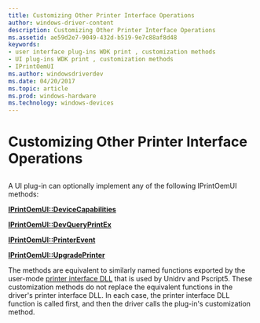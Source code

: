 ```yaml
---
title: Customizing Other Printer Interface Operations
author: windows-driver-content
description: Customizing Other Printer Interface Operations
ms.assetid: ae59d2e7-9049-432d-b519-9e7c88af8d48
keywords:
- user interface plug-ins WDK print , customization methods
- UI plug-ins WDK print , customization methods
- IPrintOemUI
ms.author: windowsdriverdev
ms.date: 04/20/2017
ms.topic: article
ms.prod: windows-hardware
ms.technology: windows-devices
---
```


# Customizing Other Printer Interface Operations


## <a href="" id="ddk-customizing-other-printer-interface-operations-gg"></a>


A UI plug-in can optionally implement any of the following IPrintOemUI methods:

[**IPrintOemUI::DeviceCapabilities**](https://msdn.microsoft.com/library/windows/hardware/ff554162)

[**IPrintOemUI::DevQueryPrintEx**](https://msdn.microsoft.com/library/windows/hardware/ff554172)

[**IPrintOemUI::PrinterEvent**](https://msdn.microsoft.com/library/windows/hardware/ff554182)

[**IPrintOemUI::UpgradePrinter**](https://msdn.microsoft.com/library/windows/hardware/ff554189)

The methods are equivalent to similarly named functions exported by the user-mode [printer interface DLL](printer-interface-dll.md) that is used by Unidrv and Pscript5. These customization methods do not replace the equivalent functions in the driver's printer interface DLL. In each case, the printer interface DLL function is called first, and then the driver calls the plug-in's customization method.

 

 




